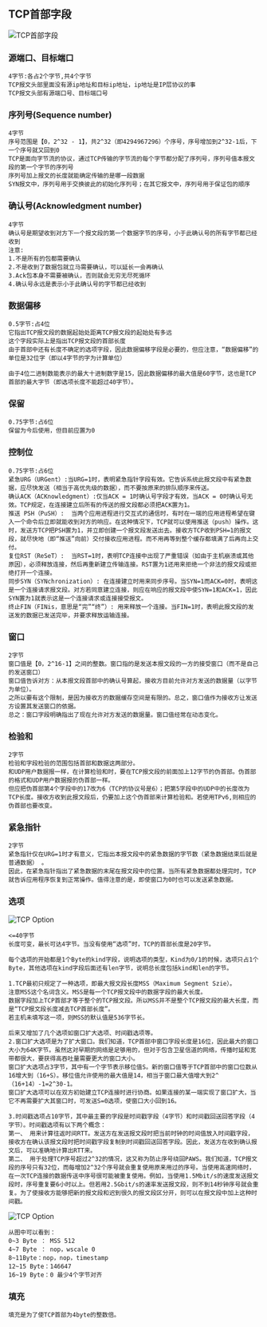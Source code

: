 ## TCP首部字段
![TCP首部字段](https://github.com/ruansheng/technology-study/blob/master/images/tcp_header.png)

### 源端口、目标端口
```
4字节:各占2个字节,共4个字节
TCP报文头部里面没有源ip地址和目标ip地址，ip地址是IP层协议的事
TCP报文头部有源端口号、目标端口号
```

### 序列号(Sequence number)
```
4字节
序号范围是【0，2^32 - 1】，共2^32（即4294967296）个序号，序号增加到2^32-1后，下一个序号就又回到0
TCP是面向字节流的协议，通过TCP传输的字节流的每个字节都分配了序列号，序列号值本报文段的第一个字节的序列号
序列号加上报文的长度就能确定传输的是哪一段数据
SYN报文中，序列号用于交换彼此的初始化序列号；在其它报文中，序列号用于保证包的顺序
```

### 确认号(Acknowledgment number)
```
4字节
确认号是期望收到对方下一个报文段的第一个数据字节的序号，小于此确认号的所有字节都已经收到
注意:
1.不是所有的包都需要确认
2.不是收到了数据包就立马需要确认，可以延长一会再确认
3.Ack包本身不需要被确认，否则就会无穷无尽死循环
4.确认号永远是表示小于此确认号的字节都已经收到
```

### 数据偏移
```
0.5字节:占4位
它指出TCP报文段的数据起始处距离TCP报文段的起始处有多远
这个字段实际上是指出TCP报文段的首部长度
由于首部中还有长度不确定的选项字段，因此数据偏移字段是必要的，但应注意，“数据偏移”的单位是32位字（即以4字节的字为计算单位）

由于4位二进制数能表示的最大十进制数字是15，因此数据偏移的最大值是60字节，这也是TCP首部的最大字节（即选项长度不能超过40字节）。
```

### 保留
```
0.75字节:占6位
保留为今后使用，但目前应置为0
```

### 控制位
```
0.75字节:占6位
紧急URG（URGent）:当URG=1时，表明紧急指针字段有效。它告诉系统此报文段中有紧急数据，应尽快发送（相当于高优先级的数据），而不要按原来的排队顺序来传送。
确认ACK（ACKnowledgment）:仅当ACK = 1时确认号字段才有效，当ACK = 0时确认号无效。TCP规定，在连接建立后所有的传送的报文段都必须把ACK置为1。
推送 PSH（PuSH）:  当两个应用进程进行交互式的通信时，有时在一端的应用进程希望在键入一个命令后立即就能收到对方的响应。在这种情况下，TCP就可以使用推送（push）操作。这时，发送方TCP把PSH置为1，并立即创建一个报文段发送出去。接收方TCP收到PSH=1的报文段，就尽快地（即“推送”向前）交付接收应用进程。而不用再等到整个缓存都填满了后再向上交付。
复位RST（ReSeT）:  当RST=1时，表明TCP连接中出现了严重错误（如由于主机崩溃或其他原因），必须释放连接，然后再重新建立传输连接。RST置为1还用来拒绝一个非法的报文段或拒绝打开一个连接。
同步SYN（SYNchronization）: 在连接建立时用来同步序号。当SYN=1而ACK=0时，表明这是一个连接请求报文段。对方若同意建立连接，则应在响应的报文段中使SYN=1和ACK=1，因此SYN置为1就表示这是一个连接请求或连接接受报文。
终止FIN（FINis，意思是“完”“终”）: 用来释放一个连接。当FIN=1时，表明此报文段的发送发的数据已发送完毕，并要求释放运输连接。
```

### 窗口
```
2字节
窗口值是【0，2^16-1】之间的整数。窗口指的是发送本报文段的一方的接受窗口（而不是自己的发送窗口）
窗口值告诉对方：从本报文段首部中的确认号算起，接收方目前允许对方发送的数据量（以字节为单位）。
之所以要有这个限制，是因为接收方的数据缓存空间是有限的。总之，窗口值作为接收方让发送方设置其发送窗口的依据。
总之：窗口字段明确指出了现在允许对方发送的数据量。窗口值经常在动态变化。
```

### 检验和
```
2字节
检验和字段检验的范围包括首部和数据这两部分。
和UDP用户数据报一样，在计算检验和时，要在TCP报文段的前面加上12字节的伪首部。伪首部的格式和UDP用户数据报的伪首部一样。
但应把伪首部第4个字段中的17改为6（TCP的协议号是6）；把第5字段中的UDP中的长度改为TCP长度。接收方收到此报文段后，仍要加上这个伪首部来计算检验和。若使用TPv6,则相应的伪首部也要改变。
```

### 紧急指针
```
2字节
紧急指针仅在URG=1时才有意义，它指出本报文段中的紧急数据的字节数（紧急数据结束后就是普通数据） 。
因此，在紧急指针指出了紧急数据的末尾在报文段中的位置。当所有紧急数据都处理完时，TCP就告诉应用程序恢复到正常操作。值得注意的是，即使窗口为0时也可以发送紧急数据。
```

### 选项
![TCP Option](https://github.com/ruansheng/technology-study/blob/master/images/tcp_option.png)
```
<=40字节
长度可变，最长可达4字节。当没有使用“选项”时，TCP的首部长度是20字节。

每个选项的开始都是1个Byte的kind字段，说明选项的类型，Kind为0/1的时候，选项只占1个Byte，其他选项在kind字段后面还有len字节，说明总长度包括kind和len的字节。

1.TCP最初只规定了一种选项，即最大报文段长度MSS（Maximum Segment Szie）。
注意MSS这个名词含义。MSS是每一个TCP报文段中的数据字段的最大长度。
数据字段加上TCP首部才等于整个的TCP报文段。所以MSS并不是整个TCP报文段的最大长度，而是“TCP报文段长度减去TCP首部长度”。
若主机未填写这一项，则MSS的默认值是536字节长。

后来又增加了几个选项如窗口扩大选项、时间戳选项等。
2.窗口扩大选项是为了扩大窗口。我们知道，TCP首部中窗口字段长度是16位，因此最大的窗口大小为64K字节。虽然这对早期的网络是足够用的，但对于包含卫星信道的网络，传播时延和宽带都很大，要获得高吞吐量需要更大的窗口大小。
窗口扩大选项占3字节，其中有一个字节表示移位值S。新的窗口值等于TCP首部中的窗口位数从16增大到（16+S）。移位值允许使用的最大值是14，相当于窗口最大值增大到2^（16+14）-1=2^30-1。
窗口扩大选项可以在双方初始建立TCP连接时进行协商。如果连接的某一端实现了窗口扩大，当它不再需要扩大其窗口时，可发送S=0选项，使窗口大小回到16。

3.时间戳选项占10字节，其中最主要的字段是时间戳字段（4字节）和时间戳回送回答字段（4字节）。时间戳选项有以下两个概念：
第一、 用来计算往返时间RTT。发送方在发送报文段时把当前时钟的时间值放入时间戳字段，接收方在确认该报文段时把时间戳字段复制到时间戳回送回答字段。因此，发送方在收到确认报文后，可以准确地计算出RTT来。
第二、 用于处理TCP序号超过2^32的情况，这又称为防止序号绕回PAWS。我们知道，TCP报文段的序号只有32位，而每增加2^32个序号就会重复使用原来用过的序号。当使用高速网络时，在一次TCP连接的数据传送中序号很可能被重复使用。例如，当使用1.5Mbit/s的速度发送报文段时，序号重复要6小时以上。但若用2.5Gbit/s的速率发送报文段，则不到14秒钟序号就会重复。为了使接收方能够把新的报文段和迟到很久的报文段区分开，则可以在报文段中加上这种时间戳。
```
![TCP Option](https://github.com/ruansheng/technology-study/blob/master/images/tcp_option_kind.png)
```
从图中可以看到：
0~3 Byte ： MSS 512
4~7 Byte ： nop，wscale 0
8~11Byte：nop，nop，timestamp
12~15 Byte：146647
16~19 Byte：0 最少4个字节对齐
```

### 填充
```
填充是为了使TCP首部为4byte的整数倍。
```